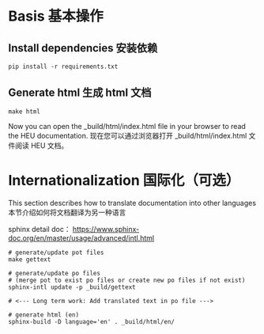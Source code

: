 # Basis 基本操作

## Install dependencies 安装依赖

```shell
pip install -r requirements.txt
```

## Generate html 生成 html 文档

```shell
make html
```

Now you can open the _build/html/index.html file in your browser to read the HEU
documentation.
现在您可以通过浏览器打开 _build/html/index.html 文件阅读 HEU 文档。


# Internationalization 国际化（可选）

This section describes how to translate documentation into other languages
本节介绍如何将文档翻译为另一种语言

sphinx detail doc：
https://www.sphinx-doc.org/en/master/usage/advanced/intl.html

```shell
# generate/update pot files
make gettext

# generate/update po files
# (merge pot to exist po files or create new po files if not exist)
sphinx-intl update -p _build/gettext

# <--- Long term work: Add translated text in po file --->

# generate html (en)
sphinx-build -D language='en' . _build/html/en/
```
